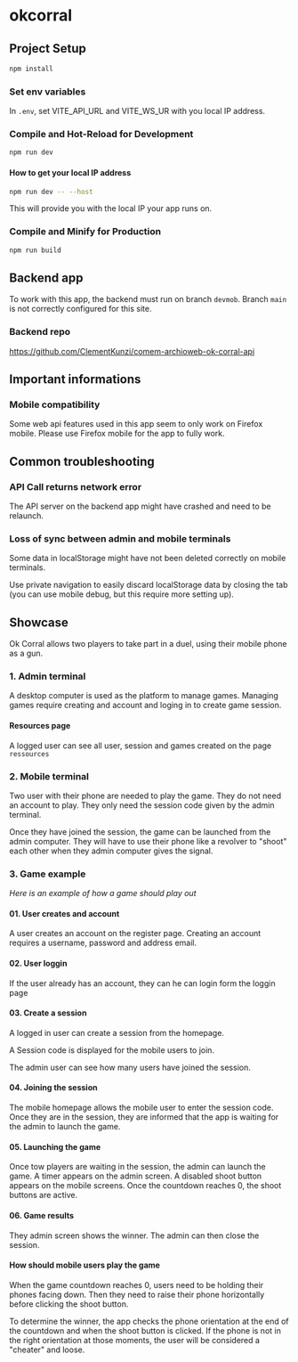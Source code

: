 # okcorral

## Project Setup

```sh
npm install
```

### Set env variables
In `.env`, set VITE_API_URL and VITE_WS_UR with you local IP address. 

### Compile and Hot-Reload for Development

```sh
npm run dev
```
#### How to get your local IP address
```sh
npm run dev -- --host
```
This will provide you with the local IP your app runs on.

### Compile and Minify for Production

```sh
npm run build
```

## Backend app
To work with this app, the backend must run on branch `devmob`. Branch `main` is not correctly configured for this site.
### Backend repo
https://github.com/ClementKunzi/comem-archioweb-ok-corral-api

## Important informations
### Mobile compatibility
Some web api features used in this app seem to only work on Firefox mobile.
Please use Firefox mobile for the app to fully work.

## Common troubleshooting
### API Call returns network error
The API server on the backend app might have crashed and need to be relaunch.

### Loss of sync between admin and mobile terminals
Some data in localStorage might have not been deleted correctly on mobile terminals.

Use private navigation to easily discard localStorage data by closing the tab (you can use mobile debug, but this require more setting up).

## Showcase
Ok Corral allows two players to take part in a duel, using their mobile phone as a gun.

### 1. Admin terminal
A desktop computer is used as the platform to manage games.
Managing games require creating and account and loging in to create game session.

#### Resources page
A logged user can see all user, session and games created on the page `ressources`

### 2. Mobile terminal
Two user with their phone are needed to play the game. They do not need an account to play. They only need the session code given by the admin terminal.

Once they have joined the session, the game can be launched from the admin computer. They will have to use their phone like a revolver to "shoot" each other when they admin computer gives the signal.

### 3. Game example
*Here is an example of how a game should play out*

#### 01. User creates and account 
A user creates an account on the register page. Creating an account requires a username, password and address email.

#### 02. User loggin
If the user already has an account, they can he can login form the loggin page

#### 03. Create a session
A logged in user can create a session from the homepage.

A Session code is displayed for the mobile users to join.

The admin user can see how many users have joined the session.

#### 04. Joining the session
The mobile homepage allows the mobile user to enter the session code. Once they are in the session, they are informed that the app is waiting for the admin to launch the game.

#### 05. Launching the game
Once tow players are waiting in the session, the admin can launch the game. A timer appears on the admin screen. A disabled shoot button appears on the mobile screens. Once the countdown reaches 0, the shoot buttons are active.

#### 06. Game results
They admin screen shows the winner. The admin can then close the session.

#### How should mobile users play the game
When the game countdown reaches 0, users need to be holding their phones facing down.
Then they need to raise their phone horizontally before clicking the shoot button.

To determine the winner, the app checks the phone orientation at the end of the countdown and when the shoot button is clicked. If the phone is not in the right orientation at those moments, the user will be considered a "cheater" and loose.